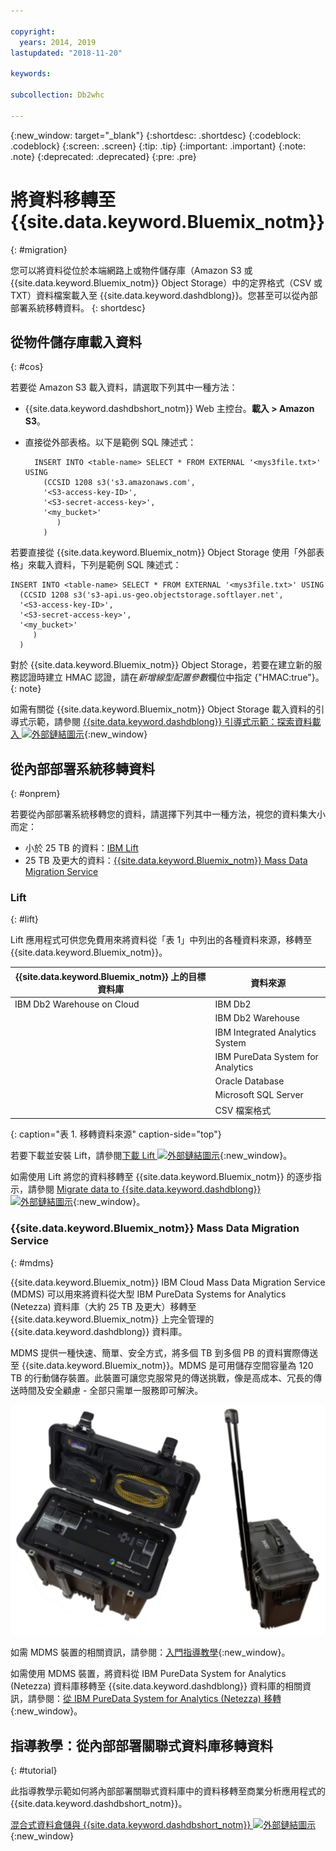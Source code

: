 ```yaml
---

copyright:
  years: 2014, 2019
lastupdated: "2018-11-20"

keywords:

subcollection: Db2whc

---
```


<!-- Attribute definitions --> 
{:new_window: target="_blank"}
{:shortdesc: .shortdesc}
{:codeblock: .codeblock}
{:screen: .screen}
{:tip: .tip}
{:important: .important}
{:note: .note}
{:deprecated: .deprecated}
{:pre: .pre}

# 將資料移轉至 {{site.data.keyword.Bluemix_notm}}
{: #migration}

您可以將資料從位於本端網路上或物件儲存庫（Amazon S3 或 {{site.data.keyword.Bluemix_notm}} Object Storage）中的定界格式（CSV 或 TXT）資料檔案載入至 {{site.data.keyword.dashdblong}}。您甚至可以從內部部署系統移轉資料。
{: shortdesc}

## 從物件儲存庫載入資料
{: #cos}

若要從 Amazon S3 載入資料，請選取下列其中一種方法：
  * {{site.data.keyword.dashdbshort_notm}} Web 主控台。**載入 > Amazon S3**。 
  * 直接從外部表格。以下是範例 SQL 陳述式：

    ```
      INSERT INTO <table-name> SELECT * FROM EXTERNAL '<mys3file.txt>' USING
        (CCSID 1208 s3('s3.amazonaws.com', 
        '<S3-access-key-ID>',
        '<S3-secret-access-key>', 
        '<my_bucket>'
           )
        )      
    ```

若要直接從 {{site.data.keyword.Bluemix_notm}} Object Storage 使用「外部表格」來載入資料，下列是範例 SQL 陳述式：

```
INSERT INTO <table-name> SELECT * FROM EXTERNAL '<mys3file.txt>' USING
  (CCSID 1208 s3('s3-api.us-geo.objectstorage.softlayer.net', 
  '<S3-access-key-ID>',
  '<S3-secret-access-key>', 
  '<my_bucket>'
     )
  )      
```

對於 {{site.data.keyword.Bluemix_notm}} Object Storage，若要在建立新的服務認證時建立 HMAC 認證，請在*新增線型配置參數*欄位中指定 {"HMAC:true"}。
{: note}

如需有關從 {{site.data.keyword.Bluemix_notm}} Object Storage 載入資料的引導式示範，請參閱 [{{site.data.keyword.dashdblong}} 引導式示範：探索資料載入 ![外部鏈結圖示](../../icons/launch-glyph.svg "外部鏈結圖示")](https://www.ibm.com/cloud/garage/demo/try-db2-warehouse-cloud){:new_window}

## 從內部部署系統移轉資料
{: #onprem}

若要從內部部署系統移轉您的資料，請選擇下列其中一種方法，視您的資料集大小而定：
* 小於 25 TB 的資料：[IBM Lift](#lift)
* 25 TB 及更大的資料：[{{site.data.keyword.Bluemix_notm}} Mass Data Migration Service](#mdms)

### Lift
{: #lift}

Lift 應用程式可供您免費用來將資料從「表 1」中列出的各種資料來源，移轉至 {{site.data.keyword.Bluemix_notm}}。 

| {{site.data.keyword.Bluemix_notm}} 上的目標資料庫 | 資料來源 |
|------------------------------|-------------|
| IBM Db2 Warehouse on Cloud   | IBM Db2 |
|                              | IBM Db2 Warehouse |
|                              | IBM Integrated Analytics System |
|                              | IBM PureData System for Analytics |
|                              |Oracle Database|
|                              | Microsoft SQL Server |
|                              | CSV 檔案格式 |
{: caption="表 1. 移轉資料來源" caption-side="top"}

若要下載並安裝 Lift，請參閱[下載 Lift ![外部鏈結圖示](../../icons/launch-glyph.svg "外部鏈結圖示")](https://www.lift-cli.cloud.ibm.com/#download){:new_window}。

如需使用 Lift 將您的資料移轉至 {{site.data.keyword.Bluemix_notm}} 的逐步指示，請參閱 [Migrate data to {{site.data.keyword.dashdblong}} ![外部鏈結圖示](../../icons/launch-glyph.svg "外部鏈結圖示")](https://www.lift-cli.cloud.ibm.com/#docs){:new_window}。

### {{site.data.keyword.Bluemix_notm}} Mass Data Migration Service
{: #mdms}

{{site.data.keyword.Bluemix_notm}} IBM Cloud Mass Data Migration Service (MDMS) 可以用來將資料從大型 IBM PureData Systems for Analytics (Netezza) 資料庫（大約 25 TB 及更大）移轉至 {{site.data.keyword.Bluemix_notm}} 上完全管理的 {{site.data.keyword.dashdblong}} 資料庫。

MDMS 提供一種快速、簡單、安全方式，將多個 TB 到多個 PB 的資料實際傳送至 {{site.data.keyword.Bluemix_notm}}。MDMS 是可用儲存空間容量為 120 TB 的行動儲存裝置。此裝置可讓您克服常見的傳送挑戰，像是高成本、冗長的傳送時間及安全顧慮 - 全部只需單一服務即可解決。


![Mass Data Migration Service 裝置的視圖](images/mdms.svg)

如需 MDMS 裝置的相關資訊，請參閱：[入門指導教學](/docs/infrastructure/mass-data-migration?topic=mass-data-migration-getting-started-tutorial#getting-started-with-ibm-cloud-mass-data-migration){:new_window}。

如需使用 MDMS 裝置，將資料從 IBM PureData System for Analytics (Netezza) 資料庫移轉至 {{site.data.keyword.dashdblong}} 資料庫的相關資訊，請參閱：[從 IBM PureData System for Analytics (Netezza) 移轉](/docs/services/Db2whc/connecting?topic=Db2whc-pda#pda){:new_window}。

## 指導教學：從內部部署關聯式資料庫移轉資料
{: #tutorial}

此指導教學示範如何將內部部署關聯式資料庫中的資料移轉至商業分析應用程式的 {{site.data.keyword.dashdbshort_notm}}。 

[混合式資料倉儲與 {{site.data.keyword.dashdbshort_notm}} ![外部鏈結圖示](../../icons/launch-glyph.svg "外部鏈結圖示")](https://www.ibm.com/cloud/garage/tutorials/ibm-db2-warehouse-on-cloud/hybrid-data-warehousing-with-db-2-warehouse-on-cloud){:new_window}

